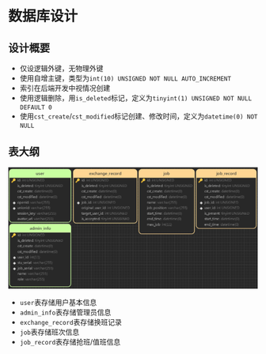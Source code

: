 # 数据库设计

## 设计概要

- 仅设逻辑外键，无物理外键
- 使用自增主键，类型为`int(10) UNSIGNED NOT NULL AUTO_INCREMENT`
- 索引在后端开发中视情况创建
- 使用逻辑删除，用`is_deleted`标记，定义为`tinyint(1) UNSIGNED NOT NULL DEFAULT 0`
- 使用`cst_create`/`cst_modified`标记创建、修改时间，定义为`datetime(0) NOT NULL`

## 表大纲

![image-20200731110332585](%E6%95%B0%E6%8D%AE%E5%BA%93%E8%AE%BE%E8%AE%A1.assets/image-20200731110332585.png)

- `user`表存储用户基本信息
- `admin_info`表存储管理员信息
- `exchange_record`表存储换班记录
- `job`表存储班次信息
- `job_record`表存储抢班/值班信息